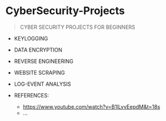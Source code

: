 # CyberSecurity-Projects

> CYBER SECURITY PROJECTS FOR BEGINNERS

- KEYLOGGING

- DATA ENCRYPTION

- REVERSE ENGINEERING 

- WEBSITE SCRAPING

- LOG-EVENT ANALYSIS 

- REFERENCES:
  * https://www.youtube.com/watch?v=B1lLvvEepdM&t=18s
  * ...
